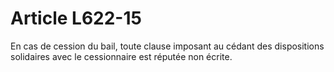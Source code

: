 # Article L622-15

En cas de cession du bail, toute clause imposant au cédant des dispositions solidaires avec le cessionnaire est réputée non écrite.
